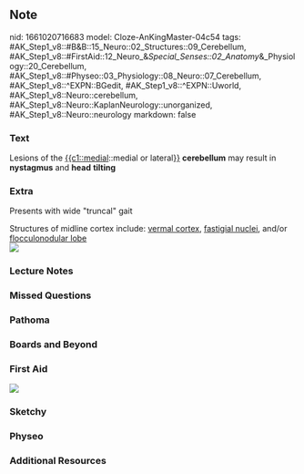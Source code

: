 ## Note
nid: 1661020716683
model: Cloze-AnKingMaster-04c54
tags: #AK_Step1_v8::#B&B::15_Neuro::02_Structures::09_Cerebellum, #AK_Step1_v8::#FirstAid::12_Neuro_&_Special_Senses::02_Anatomy_&_Physiology::20_Cerebellum, #AK_Step1_v8::#Physeo::03_Physiology::08_Neuro::07_Cerebellum, #AK_Step1_v8::^EXPN::BGedit, #AK_Step1_v8::^EXPN::Uworld, #AK_Step1_v8::Neuro::cerebellum, #AK_Step1_v8::Neuro::KaplanNeurology::unorganized, #AK_Step1_v8::Neuro::neurology
markdown: false

### Text
<div>
  Lesions of the <u>{{c1::medial</u>::medial or lateral<u>}}</u>
  <b>cerebellum</b> may result in <b>nystagmus</b> and <b>head</b>
  <b>tilting</b>
</div>

### Extra
Presents with wide "truncal" gait
<div>
  Structures of midline cortex include: <u>vermal cortex</u>,
  <u>fastigial nuclei</u>, and/or <u>flocculonodular lobe</u>
</div>
<div>
  <u><img src="paste-67675799683073%20(1).jpg"></u>
</div>

### Lecture Notes


### Missed Questions


### Pathoma


### Boards and Beyond


### First Aid
<img src="tmpES3I_l.png">

### Sketchy


### Physeo


### Additional Resources

